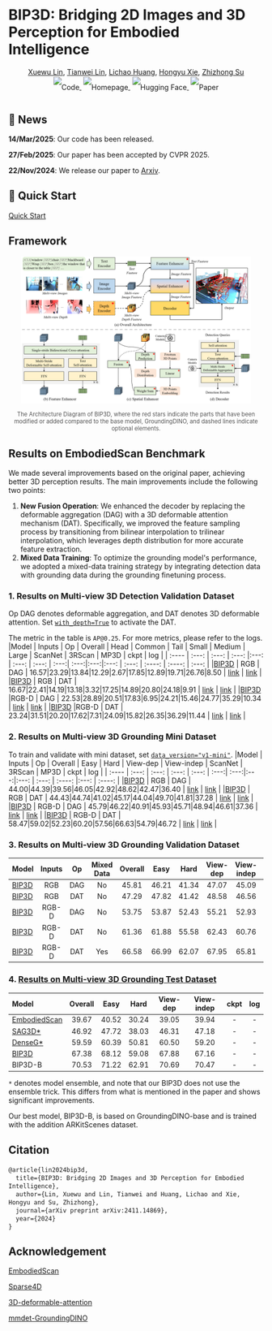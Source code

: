 # BIP3D: Bridging 2D Images and 3D Perception for Embodied Intelligence

<div align="center" class="authors">
    <a href="https://scholar.google.com/citations?user=pfXQwcQAAAAJ&hl=en" target="_blank">Xuewu Lin</a>,
    <a href="https://wzmsltw.github.io/" target="_blank">Tianwei Lin</a>,
    <a href="https://scholar.google.com/citations?user=F2e_jZMAAAAJ&hl=en" target="_blank">Lichao Huang</a>,
    <a href="https://openreview.net/profile?id=~HONGYU_XIE2" target="_blank">Hongyu Xie</a>,
    <a href="https://scholar.google.com/citations?user=HQfc8TEAAAAJ&hl=en" target="_blank">Zhizhong Su</a>
</div>


<div align="center" style="line-height: 3;">
  <a href="https://github.com/HorizonRobotics/BIP3D" target="_blank" style="margin: 2px;">
    <img alt="Code" src="https://img.shields.io/badge/Code-Github-bule" style="display: inline-block; vertical-align: middle;"/>
  </a>
  <a href="https://linxuewu.github.io/BIP3D-page/" target="_blank" style="margin: 2px;">
    <img alt="Homepage" src="https://img.shields.io/badge/Homepage-BIP3D-green" style="display: inline-block; vertical-align: middle;"/>
  </a>
  <a href="https://huggingface.co/HorizonRobotics/BIP3D" target="_blank" style="margin: 2px;">
    <img alt="Hugging Face" src="https://img.shields.io/badge/Models-Hugging%20Face-yellow" style="display: inline-block; vertical-align: middle;"/>
  </a>
  <a href="https://arxiv.org/abs/2411.14869" target="_blank" style="margin: 2px;">
    <img alt="Paper" src="https://img.shields.io/badge/Paper-Arxiv-red" style="display: inline-block; vertical-align: middle;"/>
  </a>
</div>


## :rocket: News
**14/Mar/2025**: Our code has been released.

**27/Feb/2025**: Our paper has been accepted by CVPR 2025.

**22/Nov/2024**: We release our paper to [Arxiv](https://arxiv.org/abs/2411.14869).

## :open_book: Quick Start
[Quick Start](docs/quick_start.md)

## Framework
<div align="center">
  <img src="https://github.com/HorizonRobotics/BIP3D/raw/main/resources/bip3d_structure.png" width="90%" alt="BIP3D" />
  <p style="font-size:0.8em; color:#555;">The Architecture Diagram of BIP3D, where the red stars indicate the parts that have been modified or added compared to the base model, GroundingDINO, and dashed lines indicate optional elements.</p>
</div>

## Results on EmbodiedScan Benchmark
We made several improvements based on the original paper, achieving better 3D perception results. The main improvements include the following two points:
1. **New Fusion Operation**: We enhanced the decoder by replacing the deformable aggregation (DAG) with a 3D deformable attention mechanism (DAT). Specifically, we improved the feature sampling process by transitioning from bilinear interpolation to trilinear interpolation, which leverages depth distribution for more accurate feature extraction.
2. **Mixed Data Training**: To optimize the grounding model's performance, we adopted a mixed-data training strategy by integrating detection data with grounding data during the grounding finetuning process.

### 1. Results on Multi-view 3D Detection Validation Dataset
Op DAG denotes deformable aggregation, and DAT denotes 3D deformable attention. Set [`with_depth=True`](configs/bip3d_det.py#L175) to activate the DAT.

The metric in the table is `AP@0.25`. For more metrics, please refer to the logs.
|Model | Inputs | Op | Overall | Head | Common | Tail | Small | Medium | Large | ScanNet | 3RScan | MP3D | ckpt | log |
|  :----  | :---: |  :---: | :---: |:---: | :---: | :---: | :---:| :---:|:---:|:---: | :---: | :----: | :----: | :---: |
|[BIP3D](configs/bip3d_det_rgb.py) | RGB | DAG | 16.57|23.29|13.84|12.29|2.67|17.85|12.89|19.71|26.76|8.50   | [link](https://huggingface.co/HorizonRobotics/BIP3D/blob/main/det_rgb_dag/model_checkpoint.pth) | [link](https://huggingface.co/HorizonRobotics/BIP3D/blob/main/det_rgb_dag/job.log) |
|[BIP3D](configs/bip3d_det_rgb.py) | RGB | DAT | 16.67|22.41|14.19|13.18|3.32|17.25|14.89|20.80|24.18|9.91  | [link](https://huggingface.co/HorizonRobotics/BIP3D/blob/main/det_rgb_dat/model_checkpoint.pth) | [link](https://huggingface.co/HorizonRobotics/BIP3D/blob/main/det_rgb_dat/job.log) |
|[BIP3D](configs/bip3d_det.py) |RGB-D | DAG | 22.53|28.89|20.51|17.83|6.95|24.21|15.46|24.77|35.29|10.34  | [link](https://huggingface.co/HorizonRobotics/BIP3D/blob/main/det_rgbd_dag/model_checkpoint.pth) | [link](https://huggingface.co/HorizonRobotics/BIP3D/blob/main/det_rgbd_dag/job.log) |
|[BIP3D](configs/bip3d_det.py) |RGB-D | DAT | 23.24|31.51|20.20|17.62|7.31|24.09|15.82|26.35|36.29|11.44   | [link](https://huggingface.co/HorizonRobotics/BIP3D/blob/main/det_rgbd_dat/model_checkpoint.pth) | [link](https://huggingface.co/HorizonRobotics/BIP3D/blob/main/det_rgbd_dat/job.log) |

### 2. Results on Multi-view 3D Grounding Mini Dataset
To train and validate with mini dataset, set [`data_version="v1-mini"`](configs/bip3d_grounding.py#L333).
|Model | Inputs | Op | Overall | Easy | Hard | View-dep | View-indep | ScanNet | 3RScan | MP3D | ckpt | log |
|  :----  | :---: | :---: | :---: | :---: | :---:| :---:|:---:|:---: | :---: | :----: |:---: | :----: |
|[BIP3D](configs/bip3d_grounding_rgb.py) | RGB | DAG | 44.00|44.39|39.56|46.05|42.92|48.62|42.47|36.40  | [link](https://huggingface.co/HorizonRobotics/BIP3D/blob/main/grounding_mini_rgb_dag/model_checkpoint.pth) | [link](https://huggingface.co/HorizonRobotics/BIP3D/blob/main/grounding_mini_rgb_dag/job.log) |
|[BIP3D](configs/bip3d_grounding_rgb.py) | RGB | DAT | 44.43|44.74|41.02|45.17|44.04|49.70|41.81|37.28  | [link](https://huggingface.co/HorizonRobotics/BIP3D/blob/main/grounding_mini_rgb_dat/model_checkpoint.pth) | [link](https://huggingface.co/HorizonRobotics/BIP3D/blob/main/grounding_mini_rgb_dat/job.log) |
|[BIP3D](configs/bip3d_grounding.py) | RGB-D | DAG | 45.79|46.22|40.91|45.93|45.71|48.94|46.61|37.36  | [link](https://huggingface.co/HorizonRobotics/BIP3D/blob/main/grounding_mini_rgbd_dag/model_checkpoint.pth) | [link](https://huggingface.co/HorizonRobotics/BIP3D/blob/main/grounding_mini_rgbd_dag/job.log) |
|[BIP3D](configs/bip3d_grounding.py) | RGB-D | DAT | 58.47|59.02|52.23|60.20|57.56|66.63|54.79|46.72  | [link](https://huggingface.co/HorizonRobotics/BIP3D/blob/main/grounding_mini_rgbd_dat/model_checkpoint.pth) | [link](https://huggingface.co/HorizonRobotics/BIP3D/blob/main/grounding_mini_rgbd_dat/job.log) |


### 3. Results on Multi-view 3D Grounding Validation Dataset
|Model | Inputs | Op | Mixed Data | Overall | Easy | Hard | View-dep | View-indep | ScanNet | 3RScan | MP3D | ckpt | log |
|  :----  | :---: | :---: | :---: |:---: | :---: | :---:| :---:|:---:|:---: | :---: | :----: |:---: | :----: |
|[BIP3D](configs/bip3d_grounding_rgb.py) | RGB | DAG |No| 45.81|46.21|41.34|47.07|45.09|50.40|47.53|32.97   | [link](https://huggingface.co/HorizonRobotics/BIP3D/blob/main/grounding_rgb_dag/model_checkpoint.pth) | [link](https://huggingface.co/HorizonRobotics/BIP3D/blob/main/grounding_rgb_dag/job.log) |
|[BIP3D](configs/bip3d_grounding_rgb.py) | RGB | DAT |No| 47.29|47.82|41.42|48.58|46.56|52.74|47.85|34.60   | [link](https://huggingface.co/HorizonRobotics/BIP3D/blob/main/grounding_rgb_dat/model_checkpoint.pth) | [link](https://huggingface.co/HorizonRobotics/BIP3D/blob/main/grounding_rgb_dat/job.log) |
|[BIP3D](configs/bip3d_grounding.py) | RGB-D | DAG |No| 53.75|53.87|52.43|55.21|52.93|60.05|54.92|38.20   | [link](https://huggingface.co/HorizonRobotics/BIP3D/blob/main/grounding_rgbd_dag/model_checkpoint.pth) | [link](https://huggingface.co/HorizonRobotics/BIP3D/blob/main/grounding_rgbd_dag/job.log) |
|[BIP3D](configs/bip3d_grounding.py) | RGB-D | DAT |No|61.36|61.88|55.58|62.43|60.76|66.96|62.75|46.92   | [link](https://huggingface.co/HorizonRobotics/BIP3D/blob/main/grounding_rgbd_dat/model_checkpoint.pth) | [link](https://huggingface.co/HorizonRobotics/BIP3D/blob/main/grounding_rgbd_dat/job.log) |
|[BIP3D](configs/bip3d_det_grounding.py) | RGB-D | DAT |Yes|66.58|66.99|62.07|67.95|65.81|72.43|68.26|51.14   | [link](https://huggingface.co/HorizonRobotics/BIP3D/blob/main/grounding_rgbd_dat_mixdata/model_checkpoint.pth) | [link](https://huggingface.co/HorizonRobotics/BIP3D/blob/main/grounding_rgbd_dat_mixdata/job.log) |


### 4. [Results on Multi-view 3D Grounding Test Dataset](https://huggingface.co/spaces/AGC2024/visual-grounding-2024)

|Model | Overall | Easy | Hard | View-dep | View-indep | ckpt | log |
|  :----  | :---: | :---: | :---: | :---: | :---:| :---:|:---:|
|[EmbodiedScan](https://github.com/OpenRobotLab/EmbodiedScan) | 39.67 | 40.52 | 30.24 | 39.05 | 39.94 | - | - |
|[SAG3D*](https://opendrivelab.github.io/Challenge%202024/multiview_Mi-Robot.pdf) | 46.92 | 47.72 | 38.03 | 46.31 | 47.18 | - | - |
|[DenseG*](https://opendrivelab.github.io/Challenge%202024/multiview_THU-LenovoAI.pdf) | 59.59 | 60.39 | 50.81 | 60.50 | 59.20 |  - | - |
|[BIP3D](configs/bip3d_det_grounding.py) | 67.38 | 68.12 | 59.08 | 67.88 | 67.16 |  - | - |
|BIP3D-B | 70.53 | 71.22 | 62.91 | 70.69 | 70.47 | - | - |

`*` denotes model ensemble, and note that our BIP3D does not use the ensemble trick. This differs from what is mentioned in the paper and shows significant improvements.

Our best model, BIP3D-B, is based on GroundingDINO-base and is trained with the addition ARKitScenes dataset.


## Citation
```
@article{lin2024bip3d,
  title={BIP3D: Bridging 2D Images and 3D Perception for Embodied Intelligence},
  author={Lin, Xuewu and Lin, Tianwei and Huang, Lichao and Xie, Hongyu and Su, Zhizhong},
  journal={arXiv preprint arXiv:2411.14869},
  year={2024}
}
```


## Acknowledgement
[EmbodiedScan](https://github.com/OpenRobotLab/EmbodiedScan)

[Sparse4D](https://github.com/HorizonRobotics/Sparse4D)

[3D-deformable-attention](https://github.com/IDEA-Research/3D-deformable-attention)

[mmdet-GroundingDINO](https://github.com/open-mmlab/mmdetection/tree/main/configs/grounding_dino)
